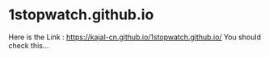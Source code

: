 # 1stopwatch.github.io
Here is the Link : https://kajal-cn.github.io/1stopwatch.github.io/
You should check this...
